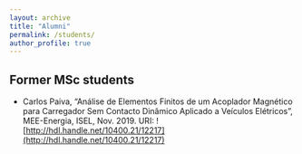 ```yaml
---
layout: archive
title: "Alumni"
permalink: /students/
author_profile: true
---
```



## Former MSc students

* Carlos Paiva, “Análise de Elementos Finitos de um Acoplador Magnético para Carregador Sem Contacto Dinâmico Aplicado a Veículos Elétricos”, MEE-Energia, ISEL, Nov. 2019.
URI: ![http://hdl.handle.net/10400.21/12217](http://hdl.handle.net/10400.21/12217)



